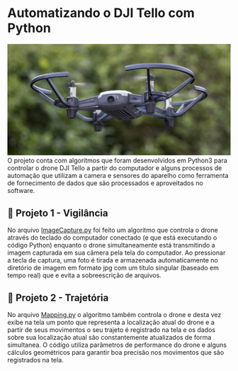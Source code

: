 # Automatizando o DJI Tello com Python
![tello](https://github.com/HerculesDraycon/automatizando-tello-com-python/blob/main/img/tello.jpg)
O projeto conta com algoritmos que foram desenvolvidos em Python3 para controlar o drone DJI Tello a partir do computador e alguns processos de automação que utilizam a camera e sensores do aparelho como ferramenta de fornecimento de dados que são processados e aproveitados no software.

## 📸 Projeto 1 - Vigilância
No arquivo [ImageCapture.py](https://github.com/HerculesDraycon/automatizando-tello-com-python/blob/main/control/ImageCapture.py) foi feito um algoritmo que controla o drone através do teclado do computador conectado (e que está executando o código Python) enquanto o drone simultaneamente está transmitindo a imagem capturada em sua câmera pela tela do computador. Ao pressionar a tecla de captura, uma foto é tirada e armazenada automaticamente no diretório de imagem em formato jpg com um título singular (baseado em tempo real) que e evita a sobreescrição de arquivos.

## 📍 Projeto 2 - Trajetória
No arquivo [Mapping.py](https://github.com/HerculesDraycon/automatizando-tello-com-python/blob/main/control/Mapping.py) o algoritmo também controla o drone e desta vez exibe na tela um ponto que representa a localização atual do drone e a partir de seus movimentos o seu trajeto é registrado na tela e os dados sobre sua localização atual são constantemente atualizados de forma simultanea.
O código utiliza parâmetros de performance do drone e alguns cálculos geométricos para garantir boa precisão nos movimentos que são registrados na tela.
